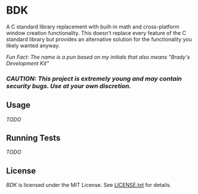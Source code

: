 # BDK
A C standard library replacement with built-in math and cross-platform window creation functionality. This doesn't replace every feature of the C standard library but provides an alternative solution for the functionality you likely wanted anyway.

*Fun Fact: The name is a pun based on my initials that also means "Brady's Development Kit"*

### *CAUTION: This project is extremely young and may contain security bugs. Use at your own discretion.*

## Usage
*TODO*

## Running Tests
*TODO*

## License
*BDK* is licensed under the MIT License. See [LICENSE.txt](LICENSE.txt) for details.
